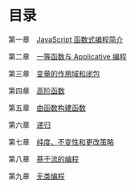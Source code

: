 # 目录

第一章　[JavaScript 函数式编程简介](https://github.com/Hushabyme/Functional-Programming/tree/master/JavaScript%20%E5%87%BD%E6%95%B0%E5%BC%8F%E7%BC%96%E7%A8%8B/01%20-%20JavaScript%20%E5%87%BD%E6%95%B0%E5%BC%8F%E7%BC%96%E7%A8%8B%E7%AE%80%E4%BB%8B)

第二章　[一等函数与 Applicative 编程](https://github.com/Hushabyme/Functional-Programming/tree/master/JavaScript%20%E5%87%BD%E6%95%B0%E5%BC%8F%E7%BC%96%E7%A8%8B/02%20-%20%E4%B8%80%E7%AD%89%E5%87%BD%E6%95%B0%E4%B8%8E%20Applicative%20%E7%BC%96%E7%A8%8B)

第三章　[变量的作用域和闭包](https://github.com/Hushabyme/Functional-Programming/tree/master/JavaScript%20%E5%87%BD%E6%95%B0%E5%BC%8F%E7%BC%96%E7%A8%8B/03%20-%20%E5%8F%98%E9%87%8F%E7%9A%84%E4%BD%9C%E7%94%A8%E5%9F%9F%E5%92%8C%E9%97%AD%E5%8C%85)

第四章　[高阶函数](https://github.com/Hushabyme/Functional-Programming/tree/master/JavaScript%20%E5%87%BD%E6%95%B0%E5%BC%8F%E7%BC%96%E7%A8%8B/04%20-%20%E9%AB%98%E9%98%B6%E5%87%BD%E6%95%B0)

第五章　[由函数构建函数](https://github.com/Hushabyme/Functional-Programming/tree/master/JavaScript%20%E5%87%BD%E6%95%B0%E5%BC%8F%E7%BC%96%E7%A8%8B/05%20-%20%E7%94%B1%E5%87%BD%E6%95%B0%E6%9E%84%E5%BB%BA%E5%87%BD%E6%95%B0)

第六章　[递归](https://github.com/Hushabyme/Functional-Programming/tree/master/JavaScript%20%E5%87%BD%E6%95%B0%E5%BC%8F%E7%BC%96%E7%A8%8B/06%20-%20%E9%80%92%E5%BD%92)

第七章　[纯度、不变性和更改策略](https://github.com/Hushabyme/Functional-Programming/tree/master/JavaScript%20%E5%87%BD%E6%95%B0%E5%BC%8F%E7%BC%96%E7%A8%8B/07%20-%20%E7%BA%AF%E5%BA%A6%E3%80%81%E4%B8%8D%E5%8F%98%E6%80%A7%E5%92%8C%E6%9B%B4%E6%94%B9%E7%AD%96%E7%95%A5)

第八章　[基于流的编程](https://github.com/Hushabyme/Functional-Programming/tree/master/JavaScript%20%E5%87%BD%E6%95%B0%E5%BC%8F%E7%BC%96%E7%A8%8B/08%20-%20%E5%9F%BA%E4%BA%8E%E6%B5%81%E7%9A%84%E7%BC%96%E7%A8%8B)

第九章　[无类编程](https://github.com/Hushabyme/Functional-Programming/tree/master/JavaScript%20%E5%87%BD%E6%95%B0%E5%BC%8F%E7%BC%96%E7%A8%8B/09%20-%20%E6%97%A0%E7%B1%BB%E7%BC%96%E7%A8%8B)

